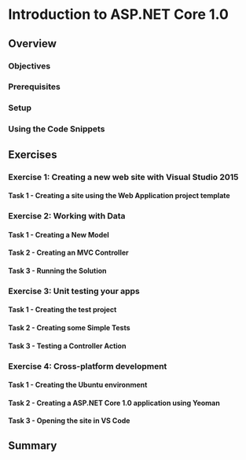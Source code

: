 # Introduction to ASP.NET Core 1.0 #
## Overview ##
### Objectives ###
### Prerequisites ###
### Setup ###
### Using the Code Snippets ###
## Exercises ##
### Exercise 1: Creating a new web site with Visual Studio 2015 ###
#### Task 1 - Creating a site using the Web Application project template ####
### Exercise 2: Working with Data ###
#### Task 1 - Creating a New Model ####
#### Task 2 - Creating an MVC Controller ####
#### Task 3 - Running the Solution ####
### Exercise 3: Unit testing your apps ###
#### Task 1 - Creating the test project ####
#### Task 2 - Creating some Simple Tests ####
#### Task 3 - Testing a Controller Action ####
### Exercise 4: Cross-platform development ###
#### Task 1 - Creating the Ubuntu environment ####
#### Task 2 - Creating a ASP.NET Core 1.0 application using Yeoman ####
#### Task 3 - Opening the site in VS Code ####
## Summary ##
